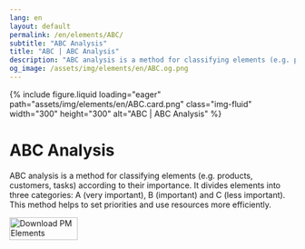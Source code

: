 ```yaml
---
lang: en
layout: default
permalink: /en/elements/ABC/
subtitle: "ABC Analysis"
title: "ABC | ABC Analysis"
description: "ABC analysis is a method for classifying elements (e.g. products, customers, tasks) according to their importance. It divides elements into three categories: A (very important), B (important) and C (less important). This method helps to set priorities and use resources more efficiently."
og_image: /assets/img/elements/en/ABC.og.png
---
```


{% include figure.liquid loading="eager" path="assets/img/elements/en/ABC.card.png" class="img-fluid" width="300" height="300" alt="ABC | ABC Analysis" %}

# ABC Analysis

ABC analysis is a method for classifying elements (e.g. products, customers, tasks) according to their importance. It divides elements into three categories: A (very important), B (important) and C (less important). This method helps to set priorities and use resources more efficiently.

<a href="https://apps.apple.com/app/apple-store/id6738084498?pt=127441684&ct=website&mt=8">
  <img src="{{ "assets/img/en/appstore.png" | relative_url }}" width="120" height="40" alt="Download PM Elements">
</a>
